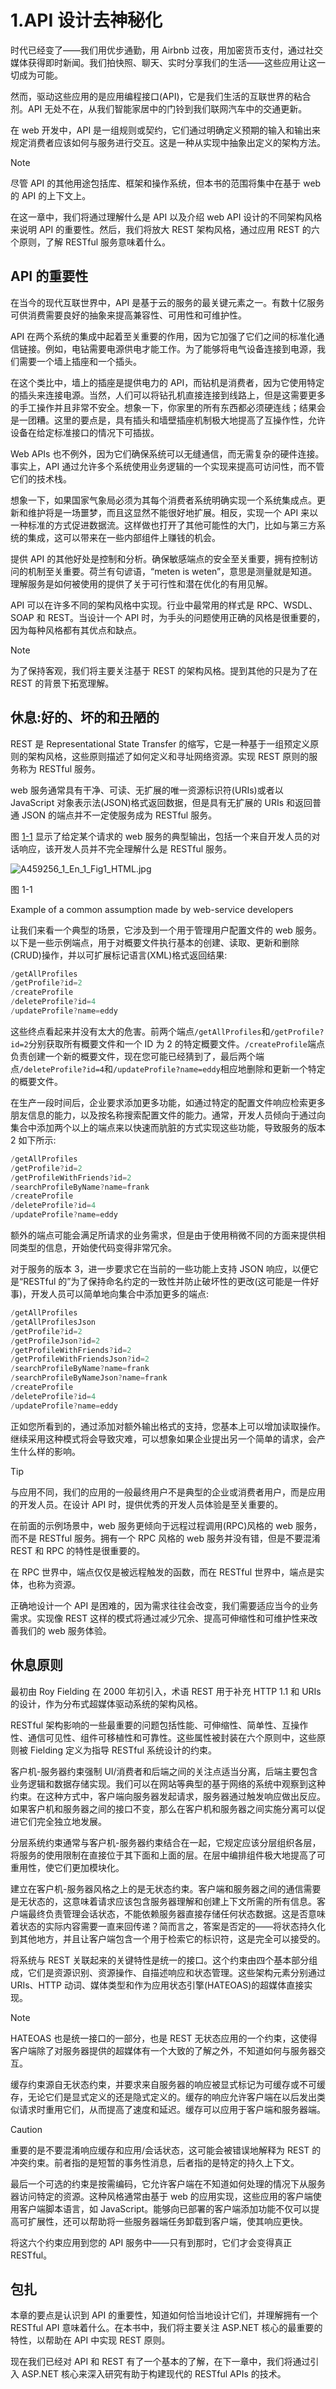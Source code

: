 # 1.API 设计去神秘化

时代已经变了——我们用优步通勤，用 Airbnb 过夜，用加密货币支付，通过社交媒体获得即时新闻。我们拍快照、聊天、实时分享我们的生活——这些应用让这一切成为可能。

然而，驱动这些应用的是应用编程接口(API)，它是我们生活的互联世界的粘合剂。API 无处不在，从我们智能家居中的门铃到我们联网汽车中的交通更新。

在 web 开发中，API 是一组规则或契约，它们通过明确定义预期的输入和输出来规定消费者应该如何与服务进行交互。这是一种从实现中抽象出定义的架构方法。

Note

尽管 API 的其他用途包括库、框架和操作系统，但本书的范围将集中在基于 web 的 API 的上下文上。

在这一章中，我们将通过理解什么是 API 以及介绍 web API 设计的不同架构风格来说明 API 的重要性。然后，我们将放大 REST 架构风格，通过应用 REST 的六个原则，了解 RESTful 服务意味着什么。

## API 的重要性

在当今的现代互联世界中，API 是基于云的服务的最关键元素之一。有数十亿服务可供消费需要良好的抽象来提高兼容性、可用性和可维护性。

API 在两个系统的集成中起着至关重要的作用，因为它加强了它们之间的标准化通信链接。例如，电钻需要电源供电才能工作。为了能够将电气设备连接到电源，我们需要一个墙上插座和一个插头。

在这个类比中，墙上的插座是提供电力的 API，而钻机是消费者，因为它使用特定的插头来连接电源。当然，人们可以将钻孔机直接连接到线路上，但是这需要更多的手工操作并且非常不安全。想象一下，你家里的所有东西都必须硬连线；结果会是一团糟。这里的要点是，具有插头和墙壁插座机制极大地提高了互操作性，允许设备在给定标准接口的情况下可插拔。

Web APIs 也不例外，因为它们确保系统可以无缝通信，而无需复杂的硬件连接。事实上，API 通过允许多个系统使用业务逻辑的一个实现来提高可访问性，而不管它们的技术栈。

想象一下，如果国家气象局必须为其每个消费者系统明确实现一个系统集成点。更新和维护将是一场噩梦，而且这显然不能很好地扩展。相反，实现一个 API 来以一种标准的方式促进数据流。这样做也打开了其他可能性的大门，比如与第三方系统的集成，这可以带来在一些内部组件上赚钱的机会。

提供 API 的其他好处是控制和分析。确保敏感端点的安全至关重要，拥有控制访问的机制至关重要。荷兰有句谚语，“meten is weten”，意思是测量就是知道。理解服务是如何被使用的提供了关于可行性和潜在优化的有用见解。

API 可以在许多不同的架构风格中实现。行业中最常用的样式是 RPC、WSDL、SOAP 和 REST。当设计一个 API 时，为手头的问题使用正确的风格是很重要的，因为每种风格都有其优点和缺点。

Note

为了保持客观，我们将主要关注基于 REST 的架构风格。提到其他的只是为了在 REST 的背景下拓宽理解。

## 休息:好的、坏的和丑陋的

REST 是 Representational State Transfer 的缩写，它是一种基于一组预定义原则的架构风格，这些原则描述了如何定义和寻址网络资源。实现 REST 原则的服务称为 RESTful 服务。

web 服务通常具有干净、可读、无扩展的唯一资源标识符(URIs)或者以 JavaScript 对象表示法(JSON)格式返回数据，但是具有无扩展的 URIs 和返回普通 JSON 的端点并不一定使服务成为 RESTful 服务。

图 [1-1](#Fig1) 显示了给定某个请求的 web 服务的典型输出，包括一个来自开发人员的对话响应，该开发人员并不完全理解什么是 RESTful 服务。

![A459256_1_En_1_Fig1_HTML.jpg](img/A459256_1_En_1_Fig1_HTML.jpg)

图 1-1

Example of a common assumption made by web-service developers

让我们来看一个典型的场景，它涉及到一个用于管理用户配置文件的 web 服务。以下是一些示例端点，用于对概要文件执行基本的创建、读取、更新和删除(CRUD)操作，并以可扩展标记语言(XML)格式返回结果:

```cs
/getAllProfiles
/getProfile?id=2
/createProfile
/deleteProfile?id=4
/updateProfile?name=eddy

```

这些终点看起来并没有太大的危害。前两个端点`/getAllProfiles`和`/getProfile?id=2`分别获取所有概要文件和一个 ID 为 2 的特定概要文件。`/createProfile`端点负责创建一个新的概要文件，现在您可能已经猜到了，最后两个端点`/deleteProfile?id=4`和`/updateProfile?name=eddy`相应地删除和更新一个特定的概要文件。

在生产一段时间后，企业要求添加更多功能，如通过特定的配置文件响应检索更多朋友信息的能力，以及按名称搜索配置文件的能力。通常，开发人员倾向于通过向集合中添加两个以上的端点来以快速而肮脏的方式实现这些功能，导致服务的版本 2 如下所示:

```cs
/getAllProfiles
/getProfile?id=2
/getProfileWithFriends?id=2
/searchProfileByName?name=frank
/createProfile
/deleteProfile?id=4
/updateProfile?name=eddy

```

额外的端点可能会满足所请求的业务需求，但是由于使用稍微不同的方面来提供相同类型的信息，开始使代码变得非常冗余。

对于服务的版本 3，进一步要求它在当前的一些功能上支持 JSON 响应，以便它是“RESTful 的”为了保持命名约定的一致性并防止破坏性的更改(这可能是一件好事)，开发人员可以简单地向集合中添加更多的端点:

```cs
/getAllProfiles
/getAllProfilesJson
/getProfile?id=2
/getProfileJson?id=2
/getProfileWithFriends?id=2
/getProfileWithFriendsJson?id=2
/searchProfileByName?name=frank
/searchProfileByNameJson?name=frank
/createProfile
/deleteProfile?id=4
/updateProfile?name=eddy

```

正如您所看到的，通过添加对额外输出格式的支持，您基本上可以增加读取操作。继续采用这种模式将会导致灾难，可以想象如果企业提出另一个简单的请求，会产生什么样的影响。

Tip

与应用不同，我们的应用的一般最终用户不是典型的企业或消费者用户，而是应用的开发人员。在设计 API 时，提供优秀的开发人员体验是至关重要的。

在前面的示例场景中，web 服务更倾向于远程过程调用(RPC)风格的 web 服务，而不是 RESTful 服务。拥有一个 RPC 风格的 web 服务并没有错，但是不要混淆 REST 和 RPC 的特性是很重要的。

在 RPC 世界中，端点仅仅是被远程触发的函数，而在 RESTful 世界中，端点是实体，也称为资源。

正确地设计一个 API 是困难的，因为需求往往会改变，我们需要适应当今的业务需求。实现像 REST 这样的模式将通过减少冗余、提高可伸缩性和可维护性来改善我们的 web 服务体验。

## 休息原则

最初由 Roy Fielding 在 2000 年初引入，术语 REST 用于补充 HTTP 1.1 和 URIs 的设计，作为分布式超媒体驱动系统的架构风格。

RESTful 架构影响的一些最重要的问题包括性能、可伸缩性、简单性、互操作性、通信可见性、组件可移植性和可靠性。这些属性被封装在六个原则中，这些原则被 Fielding 定义为指导 RESTful 系统设计的约束。

客户机-服务器约束强制 UI/消费者和后端之间的关注点适当分离，后端主要包含业务逻辑和数据存储实现。我们可以在网站等典型的基于网络的系统中观察到这种约束。在这种方式中，客户端向服务器发起请求，服务器通过触发响应做出反应。如果客户机和服务器之间的接口不变，那么在客户机和服务器之间实施分离可以促进它们完全独立地发展。

分层系统约束通常与客户机-服务器约束结合在一起，它规定应该分层组织各层，将服务的使用限制在直接位于其下面和上面的层。在层中编排组件极大地提高了可重用性，使它们更加模块化。

建立在客户机-服务器风格之上的是无状态约束。客户端和服务器之间的通信需要是无状态的，这意味着请求应该包含服务器理解和创建上下文所需的所有信息。客户端最终负责管理会话状态，不能依赖服务器直接存储任何状态数据。这是否意味着状态的实际内容需要一直来回传递？简而言之，答案是否定的——将状态持久化到其他地方，并且让客户端包含一个用于检索它的标识符，这是完全可以接受的。

将系统与 REST 关联起来的关键特性是统一的接口。这个约束由四个基本部分组成，它们是资源识别、资源操作、自描述响应和状态管理。这些架构元素分别通过 URIs、HTTP 动词、媒体类型和作为应用状态引擎(HATEOAS)的超媒体直接实现。

Note

HATEOAS 也是统一接口的一部分，也是 REST 无状态应用的一个约束，这使得客户端除了对服务器提供的超媒体有一个大致的了解之外，不知道如何与服务器交互。

缓存约束源自无状态约束，并要求来自服务器的响应被显式标记为可缓存或不可缓存，无论它们是显式定义的还是隐式定义的。缓存的响应允许客户端在以后发出类似请求时重用它们，从而提高了速度和延迟。缓存可以应用于客户端和服务器端。

Caution

重要的是不要混淆响应缓存和应用/会话状态，这可能会被错误地解释为 REST 的冲突约束。前者指的是短暂的事务性消息，后者指的是特定的持久上下文。

最后一个可选的约束是按需编码，它允许客户端在不知道如何处理的情况下从服务器访问特定的资源。这种风格通常由基于 web 的应用实现，这些应用的客户端使用客户端脚本语言，如 JavaScript。能够向已部署的客户端添加功能不仅可以提高可扩展性，还可以帮助将一些服务器端任务卸载到客户端，使其响应更快。

将这六个约束应用到您的 API 服务中——只有到那时，它们才会变得真正 RESTful。

## 包扎

本章的要点是认识到 API 的重要性，知道如何恰当地设计它们，并理解拥有一个 RESTful API 意味着什么。在本书中，我们将主要关注 ASP.NET 核心的最重要的特性，以帮助在 API 中实现 REST 原则。

现在我们已经对 API 和 REST 有了一个基本的了解，在下一章中，我们将通过引入 ASP.NET 核心来深入研究有助于构建现代的 RESTful APIs 的技术。
